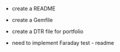 * create a README

* create a Gemfile

* create a DTR file for portfolio

* need to implement Faraday test - readme
